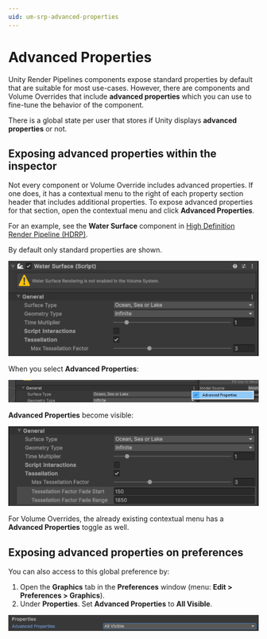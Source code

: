 ```yaml
---
uid: um-srp-advanced-properties
---
```


# Advanced Properties

Unity Render Pipelines components expose standard properties by default that are suitable for most use-cases.
However, there are components and Volume Overrides that include **advanced properties** which you can use to fine-tune the behavior of the component.

There is a global state per user that stores if Unity displays **advanced properties** or not. 

## Exposing advanced properties within the inspector

Not every component or Volume Override includes advanced properties.
If one does, it has a contextual menu to the right of each property section header that includes additional properties. To expose advanced properties for that section, open the contextual menu and click **Advanced Properties**.

For an example, see the **Water Surface** component in [High Definition Render Pipeline (HDRP)](https://docs.unity3d.com/Packages/com.unity.render-pipelines.high-definition@latest).

By default only standard properties are shown.

![](Images/Preferences/HDRP_WaterSurface_General.png)

When you select **Advanced Properties**:

![](Images/Preferences/PopUpAdvanced.png)

**Advanced Properties** become visible:

![](Images/Preferences/HDRP_WaterSurface_General_Visible.png)

For Volume Overrides, the already existing contextual menu has a **Advanced Properties** toggle as well.

## Exposing advanced properties on preferences

You can also access to this global preference by:

1. Open the **Graphics** tab in the **Preferences** window (menu: **Edit > Preferences > Graphics**).
2. Under **Properties**. Set **Advanced Properties** to **All Visible**.

![](Images/Preferences/AdvancedProperties_Settings.png)
